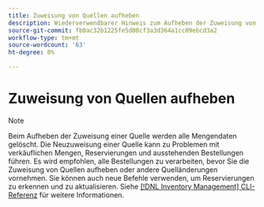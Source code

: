 ```yaml
---
title: Zuweisung von Quellen aufheben
description: Wiederverwendbarer Hinweis zum Aufheben der Zuweisung von Quellen
source-git-commit: fb0ac32b1225fe5d00cf3a3d364a1cc09ebcd3a2
workflow-type: tm+mt
source-wordcount: '63'
ht-degree: 0%

---
```


# Zuweisung von Quellen aufheben

>[!NOTE]
>
>Beim Aufheben der Zuweisung einer Quelle werden alle Mengendaten gelöscht. Die Neuzuweisung einer Quelle kann zu Problemen mit verkäuflichen Mengen, Reservierungen und ausstehenden Bestellungen führen. Es wird empfohlen, alle Bestellungen zu verarbeiten, bevor Sie die Zuweisung von Quellen aufheben oder andere Quelländerungen vornehmen. Sie können auch neue Befehle verwenden, um Reservierungen zu erkennen und zu aktualisieren. Siehe [[!DNL Inventory Management] CLI-Referenz](../inventory-management/cli.md) für weitere Informationen.
